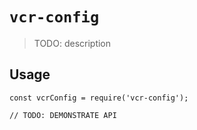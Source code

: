 # `vcr-config`

> TODO: description

## Usage

```
const vcrConfig = require('vcr-config');

// TODO: DEMONSTRATE API
```
